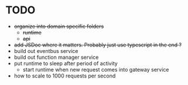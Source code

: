 # TODO

- ~~organize into domain specific folders~~
  - ~~runtime~~
  - ~~api~~
- ~~add JSDoc where it matters. Probably just use typescript in the end ?~~
- build out eventbus service
- build out function manager service
- put runtime to sleep after period of activity
  - start runtime when new request comes into gateway service
- how to scale to 1000 requests per second
